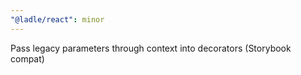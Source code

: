 ```yaml
---
"@ladle/react": minor
---
```


Pass legacy parameters through context into decorators (Storybook compat)
